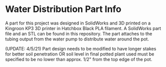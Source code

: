 # Water Distribution Part Info

A part for this project was designed in SolidWorks and 3D printed on a Kingroon KP3 3D printer in Hatchbox Black PLA filament. 
A SolidWorks part file and an STL can be found in this repository. 
The part attaches to the tubing output from the water pump to distribute water around the pot.

(UPDATE: 4/5/21) Part design needs to be modified to have longer stakes for better soil penetration OR soil level in final potted plant used must be specified to be no lower than approx. 1/2" from the top edge of the pot. 
